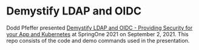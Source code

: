 # Demystify LDAP and OIDC 

Dodd Pfeffer presented [Demystify LDAP and OIDC - Providing Security for your App and Kubernetes](https://springone.io/2021/sessions/demystify-ldap-and-oidc-for-kubernetes) at SpringOne 2021 on September 2, 2021.  This repo consists of the code and demo commands used in the presentation.

